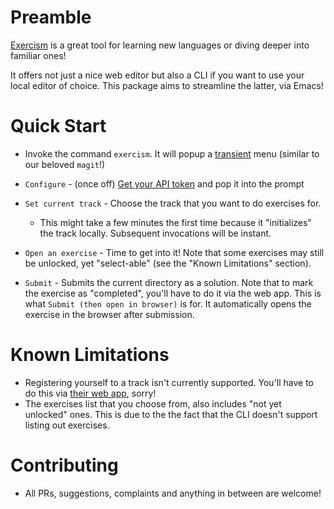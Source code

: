 # Preamble
[Exercism](https://exercism.org) is a great tool for learning new languages or diving deeper into familiar ones!

It offers not just a nice web editor but also a CLI if you want to use your local editor of choice. This package aims to streamline the latter, via Emacs!

# Quick Start
- Invoke the command `exercism`. It will popup a [transient](https://github.com/magit/transient) menu (similar to our beloved `magit`!)

- `Configure` - (once off) [Get your API token](https://exercism.org/settings/api_cli) and pop it into the prompt
- `Set current track` - Choose the track that you want to do exercises for.
  - This might take a few minutes the first time because it "initializes" the track locally. Subsequent invocations will be instant.
- `Open an exercise` - Time to get into it! Note that some exercises may still be unlocked, yet "select-able" (see the "Known Limitations" section).
- `Submit` - Submits the current directory as a solution. Note that to mark the exercise as "completed", you'll have to do it via the web app.
  This is what `Submit (then open in browser)` is for. It automatically opens the exercise in the browser after submission.

# Known Limitations
- Registering yourself to a track isn't currently supported. You'll have to do this via [their web app](https://exercism.org/tracks), sorry!
- The exercises list that you choose from, also includes "not yet unlocked" ones. This is due to the the fact that the CLI doesn't support listing out exercises.

# Contributing
- All PRs, suggestions, complaints and anything in between are welcome!
